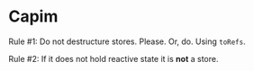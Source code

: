# Capim

Rule #1: Do not destructure stores. Please. Or, do. Using `toRefs`.

Rule #2: If it does not hold reactive state it is **not** a store.
